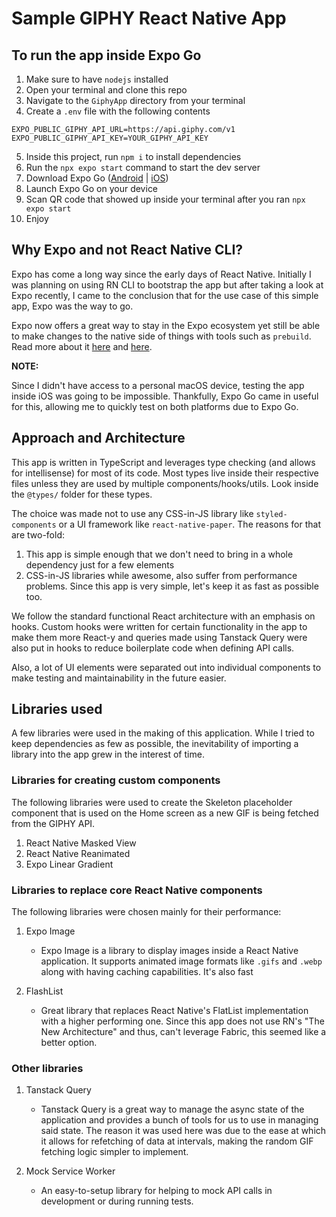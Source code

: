 # Sample GIPHY React Native App

## To run the app inside Expo Go

1. Make sure to have `nodejs` installed
2. Open your terminal and clone this repo
3. Navigate to the `GiphyApp` directory from your terminal
4. Create a `.env` file with the following contents

```
EXPO_PUBLIC_GIPHY_API_URL=https://api.giphy.com/v1
EXPO_PUBLIC_GIPHY_API_KEY=YOUR_GIPHY_API_KEY
```

5. Inside this project, run `npm i` to install dependencies
6. Run the `npx expo start` command to start the dev server
7. Download Expo Go ([Android](https://play.google.com/store/apps/details?id=host.exp.exponent&referrer=www) | [iOS](https://itunes.apple.com/app/apple-store/id982107779))
8. Launch Expo Go on your device
9. Scan QR code that showed up inside your terminal after you ran `npx expo start`
10. Enjoy

## Why Expo and not React Native CLI?

Expo has come a long way since the early days of React Native. Initially I was planning on
using RN CLI to bootstrap the app but after taking a look at Expo recently, I came to the
conclusion that for the use case of this simple app, Expo was the way to go.

Expo now offers a great way to stay in the Expo ecosystem yet still be able to make changes
to the native side of things with tools such as `prebuild`. Read more about it
[here](https://docs.expo.dev/workflow/prebuild/) and [here](https://docs.expo.dev/workflow/customizing/).

**NOTE:**

Since I didn't have access to a personal macOS device, testing the app inside iOS was going
to be impossible. Thankfully, Expo Go came in useful for this, allowing me to quickly test
on both platforms due to Expo Go.

## Approach and Architecture

This app is written in TypeScript and leverages type checking (and allows for intellisense)
for most of its code. Most types live inside their respective files unless they are used by multiple
components/hooks/utils. Look inside the `@types/` folder for these types.

The choice was made not to use any CSS-in-JS library like `styled-components` or a UI framework
like `react-native-paper`. The reasons for that are two-fold:

1. This app is simple enough that we don't need to bring in a whole dependency just for
a few elements
2. CSS-in-JS libraries while awesome, also suffer from performance problems. Since this
app is very simple, let's keep it as fast as possible too.

We follow the standard functional React architecture with an emphasis on hooks.
Custom hooks were written for certain functionality in the app to make them more React-y
and queries made using Tanstack Query were also put in hooks to reduce boilerplate code
when defining API calls.

Also, a lot of UI elements were separated out into individual components to make testing
and maintainability in the future easier.

## Libraries used

A few libraries were used in the making of this application. While I tried to keep
dependencies as few as possible, the inevitability of importing a library into the
app grew in the interest of time.

### Libraries for creating custom components

The following libraries were used to create the Skeleton placeholder component
that is used on the Home screen as a new GIF is being fetched from the GIPHY API.

1. React Native Masked View
2. React Native Reanimated
3. Expo Linear Gradient

### Libraries to replace core React Native components

The following libraries were chosen mainly for their performance:

1. Expo Image
    - Expo Image is a library to display images inside a React Native application.
    It supports animated image formats like `.gifs` and `.webp` along with having caching
    capabilities. It's also fast

2. FlashList
    - Great library that replaces React Native's FlatList implementation with a higher
    performing one. Since this app does not use RN's "The New Architecture" and thus,
    can't leverage Fabric, this seemed like a better option.

### Other libraries

1. Tanstack Query
    - Tanstack Query is a great way to manage the async state of the application and
    provides a bunch of tools for us to use in managing said state. The reason it was
    used here was due to the ease at which it allows for refetching of data at intervals,
    making the random GIF fetching logic simpler to implement.

2. Mock Service Worker
    - An easy-to-setup library for helping to mock API calls in development or during running
    tests.
